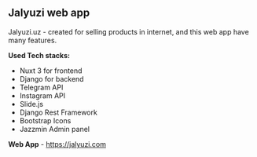 ## Jalyuzi web app
Jalyuzi.uz - created for selling products in internet, and this web app have many features. 

 

 **Used Tech stacks:**
   
- Nuxt 3  for frontend
- Django for backend
- Telegram API
- Instagram API
- Slide.js
- Django Rest Framework
- Bootstrap Icons
- Jazzmin Admin panel

**Web App** -  https://jalyuzi.com

    
